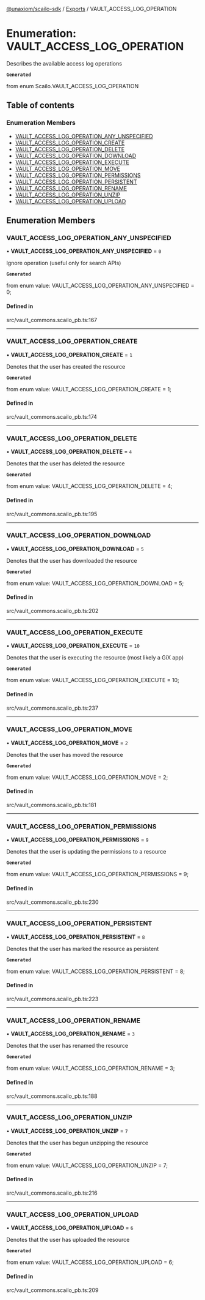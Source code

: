 [@unaxiom/scailo-sdk](../README.md) / [Exports](../modules.md) / VAULT\_ACCESS\_LOG\_OPERATION

# Enumeration: VAULT\_ACCESS\_LOG\_OPERATION

Describes the available access log operations

**`Generated`**

from enum Scailo.VAULT_ACCESS_LOG_OPERATION

## Table of contents

### Enumeration Members

- [VAULT\_ACCESS\_LOG\_OPERATION\_ANY\_UNSPECIFIED](VAULT_ACCESS_LOG_OPERATION.md#vault_access_log_operation_any_unspecified)
- [VAULT\_ACCESS\_LOG\_OPERATION\_CREATE](VAULT_ACCESS_LOG_OPERATION.md#vault_access_log_operation_create)
- [VAULT\_ACCESS\_LOG\_OPERATION\_DELETE](VAULT_ACCESS_LOG_OPERATION.md#vault_access_log_operation_delete)
- [VAULT\_ACCESS\_LOG\_OPERATION\_DOWNLOAD](VAULT_ACCESS_LOG_OPERATION.md#vault_access_log_operation_download)
- [VAULT\_ACCESS\_LOG\_OPERATION\_EXECUTE](VAULT_ACCESS_LOG_OPERATION.md#vault_access_log_operation_execute)
- [VAULT\_ACCESS\_LOG\_OPERATION\_MOVE](VAULT_ACCESS_LOG_OPERATION.md#vault_access_log_operation_move)
- [VAULT\_ACCESS\_LOG\_OPERATION\_PERMISSIONS](VAULT_ACCESS_LOG_OPERATION.md#vault_access_log_operation_permissions)
- [VAULT\_ACCESS\_LOG\_OPERATION\_PERSISTENT](VAULT_ACCESS_LOG_OPERATION.md#vault_access_log_operation_persistent)
- [VAULT\_ACCESS\_LOG\_OPERATION\_RENAME](VAULT_ACCESS_LOG_OPERATION.md#vault_access_log_operation_rename)
- [VAULT\_ACCESS\_LOG\_OPERATION\_UNZIP](VAULT_ACCESS_LOG_OPERATION.md#vault_access_log_operation_unzip)
- [VAULT\_ACCESS\_LOG\_OPERATION\_UPLOAD](VAULT_ACCESS_LOG_OPERATION.md#vault_access_log_operation_upload)

## Enumeration Members

### VAULT\_ACCESS\_LOG\_OPERATION\_ANY\_UNSPECIFIED

• **VAULT\_ACCESS\_LOG\_OPERATION\_ANY\_UNSPECIFIED** = ``0``

Ignore operation (useful only for search APIs)

**`Generated`**

from enum value: VAULT_ACCESS_LOG_OPERATION_ANY_UNSPECIFIED = 0;

#### Defined in

src/vault_commons.scailo_pb.ts:167

___

### VAULT\_ACCESS\_LOG\_OPERATION\_CREATE

• **VAULT\_ACCESS\_LOG\_OPERATION\_CREATE** = ``1``

Denotes that the user has created the resource

**`Generated`**

from enum value: VAULT_ACCESS_LOG_OPERATION_CREATE = 1;

#### Defined in

src/vault_commons.scailo_pb.ts:174

___

### VAULT\_ACCESS\_LOG\_OPERATION\_DELETE

• **VAULT\_ACCESS\_LOG\_OPERATION\_DELETE** = ``4``

Denotes that the user has deleted the resource

**`Generated`**

from enum value: VAULT_ACCESS_LOG_OPERATION_DELETE = 4;

#### Defined in

src/vault_commons.scailo_pb.ts:195

___

### VAULT\_ACCESS\_LOG\_OPERATION\_DOWNLOAD

• **VAULT\_ACCESS\_LOG\_OPERATION\_DOWNLOAD** = ``5``

Denotes that the user has downloaded the resource

**`Generated`**

from enum value: VAULT_ACCESS_LOG_OPERATION_DOWNLOAD = 5;

#### Defined in

src/vault_commons.scailo_pb.ts:202

___

### VAULT\_ACCESS\_LOG\_OPERATION\_EXECUTE

• **VAULT\_ACCESS\_LOG\_OPERATION\_EXECUTE** = ``10``

Denotes that the user is executing the resource (most likely a GiX app)

**`Generated`**

from enum value: VAULT_ACCESS_LOG_OPERATION_EXECUTE = 10;

#### Defined in

src/vault_commons.scailo_pb.ts:237

___

### VAULT\_ACCESS\_LOG\_OPERATION\_MOVE

• **VAULT\_ACCESS\_LOG\_OPERATION\_MOVE** = ``2``

Denotes that the user has moved the resource

**`Generated`**

from enum value: VAULT_ACCESS_LOG_OPERATION_MOVE = 2;

#### Defined in

src/vault_commons.scailo_pb.ts:181

___

### VAULT\_ACCESS\_LOG\_OPERATION\_PERMISSIONS

• **VAULT\_ACCESS\_LOG\_OPERATION\_PERMISSIONS** = ``9``

Denotes that the user is updating the permissions to a resource

**`Generated`**

from enum value: VAULT_ACCESS_LOG_OPERATION_PERMISSIONS = 9;

#### Defined in

src/vault_commons.scailo_pb.ts:230

___

### VAULT\_ACCESS\_LOG\_OPERATION\_PERSISTENT

• **VAULT\_ACCESS\_LOG\_OPERATION\_PERSISTENT** = ``8``

Denotes that the user has marked the resource as persistent

**`Generated`**

from enum value: VAULT_ACCESS_LOG_OPERATION_PERSISTENT = 8;

#### Defined in

src/vault_commons.scailo_pb.ts:223

___

### VAULT\_ACCESS\_LOG\_OPERATION\_RENAME

• **VAULT\_ACCESS\_LOG\_OPERATION\_RENAME** = ``3``

Denotes that the user has renamed the resource

**`Generated`**

from enum value: VAULT_ACCESS_LOG_OPERATION_RENAME = 3;

#### Defined in

src/vault_commons.scailo_pb.ts:188

___

### VAULT\_ACCESS\_LOG\_OPERATION\_UNZIP

• **VAULT\_ACCESS\_LOG\_OPERATION\_UNZIP** = ``7``

Denotes that the user has begun unzipping the resource

**`Generated`**

from enum value: VAULT_ACCESS_LOG_OPERATION_UNZIP = 7;

#### Defined in

src/vault_commons.scailo_pb.ts:216

___

### VAULT\_ACCESS\_LOG\_OPERATION\_UPLOAD

• **VAULT\_ACCESS\_LOG\_OPERATION\_UPLOAD** = ``6``

Denotes that the user has uploaded the resource

**`Generated`**

from enum value: VAULT_ACCESS_LOG_OPERATION_UPLOAD = 6;

#### Defined in

src/vault_commons.scailo_pb.ts:209
